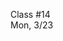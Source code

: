 <div class="lecture1">

<div class="column_date">
<p markdown="block">

Class #14 <br>
Mon, 3/23

</p>
</div>
<div class="column_materials">
<p markdown="block">



</p>
</div>

<div class="column_assign">
<p markdown="block">



</p>
</div>

</div>

